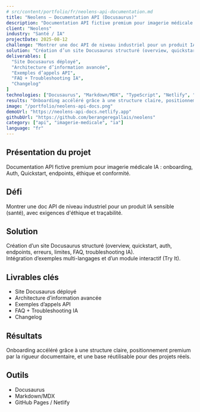 ```yaml
---
# src/content/portfolio/fr/neolens-api-documentation.md
title: "Neolens — Documentation API (Docusaurus)"
description: "Documentation API fictive premium pour imagerie médicale IA : onboarding, Auth, Quickstart, endpoints, éthique et conformité."
client: "Neolens"
industry: "Santé / IA"
projectDate: 2025-08-12
challenge: "Montrer une doc API de niveau industriel pour un produit IA sensible (santé), avec exigences d'éthique et traçabilité."
solution: "Création d’un site Docusaurus structuré (overview, quickstart, auth, endpoints, erreurs, limites, FAQ, troubleshooting IA). Intégration d’exemples multi-langages et d’un module interactif (Try It)."
deliverables: [
  "Site Docusaurus déployé",
  "Architecture d’information avancée",
  "Exemples d’appels API",
  "FAQ + Troubleshooting IA",
  "Changelog"
]
technologies: ["Docusaurus", "Markdown/MDX", "TypeScript", "Netlify", "GitHub Pages"]
results: "Onboarding accéléré grâce à une structure claire, positionnement premium par la rigueur documentaire, et une base réutilisable pour des projets réels."
image: "/portfolio/neolens-api-docs.png"
demoUrl: "https://neolens-api-docs.netlify.app"
githubUrl: "https://github.com/berangeregallais/neolens"
category: ["api", "imagerie-medicale", "ia"]
language: "fr"
---
```


## Présentation du projet

Documentation API fictive premium pour imagerie médicale IA : onboarding, Auth, Quickstart, endpoints, éthique et conformité.

## Défi

Montrer une doc API de niveau industriel pour un produit IA sensible (santé), avec exigences d'éthique et traçabilité.

## Solution

Création d’un site Docusaurus structuré (overview, quickstart, auth, endpoints, erreurs, limites, FAQ, troubleshooting IA).  
Intégration d’exemples multi-langages et d’un module interactif (Try It).

## Livrables clés

- Site Docusaurus déployé  
- Architecture d’information avancée  
- Exemples d’appels API  
- FAQ + Troubleshooting IA  
- Changelog  

## Résultats

Onboarding accéléré grâce à une structure claire, positionnement premium par la rigueur documentaire, et une base réutilisable pour des projets réels.

## Outils

- Docusaurus  
- Markdown/MDX  
- GitHub Pages / Netlify  
